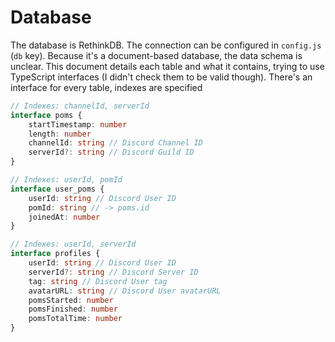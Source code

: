 # Database

The database is RethinkDB. The connection can be configured in `config.js` (`db` key). Because it's a document-based database, the data schema is unclear. This document details each table and what it contains, trying to use TypeScript interfaces (I didn't check them to be valid though). There's an interface for every table, indexes are specified

```ts
// Indexes: channelId, serverId
interface poms {
	startTimestamp: number
	length: number
	channelId: string // Discord Channel ID
	serverId?: string // Discord Guild ID
}

// Indexes: userId, pomId
interface user_poms {
	userId: string // Discord User ID
	pomId: string // -> poms.id
	joinedAt: number
}

// Indexes: userId, serverId
interface profiles {
	userId: string // Discord User ID
	serverId?: string // Discord Server ID
	tag: string // Discord User tag
	avatarURL: string // Discord User avatarURL
	pomsStarted: number
	pomsFinished: number
	pomsTotalTime: number
}
```
